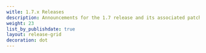 ```yaml
---
witle: 1.7.x Releases
description: Announcements for the 1.7 release and its associated patch releases.
weight: 23
list_by_publishdate: true
layout: release-grid
decoration: dot
---
```

